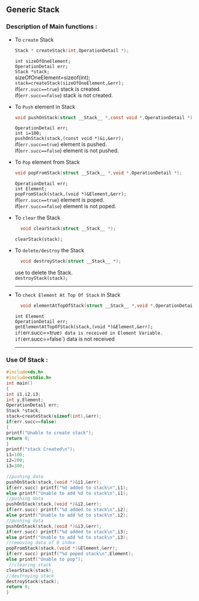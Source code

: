 ## Generic Stack   
### Description of Main functions :

* To `create` Stack
   ```c
   Stack * createStack(int,OperationDetail *);
   ```
   `int sizeOfOneElement;`  
   `OperationDetail err;`  
    `Stack *stack;`  
    sizeOfOneElement=sizeof(int);  
    `stack=createStack(sizeOfOneElement,&err);`  
    if(`err.succ==true`) stack is created.  
    if(`err.succ==false`) stack is not created.  
		

* To `Push` element in Stack
  ```c
  void pushOnStack(struct __Stack__ *,const void *,OperationDetail *);
  ```
  `OperationDetail err;`  
  `int i=100;`  
  `pushOnStack(stack,(const void *)&i,&err);`  
   if(`err.succ==true`) element is pushed.   
   if(`err.succ==false`) element is not pushed.  
    

* To `Pop` element from Stack
  ```c
  void popFromStack(struct __Stack__ *,void *,OperationDetail *);
  ```
  `OperationDetail err;`  
  `int Element;`  
  `popFromStack(stack,(void *)&Element,&err);`  
  if(`err.succ==true`) element is poped.  
  if(`err.succ==false`) element is not poped.  

* To `clear` the Stack  
  ```c
	void clearStack(struct __Stack__ *);
  ```
  `clearStack(stack);`  
* To `delete/destroy` the Stack    
  ```c
	void destroyStack(struct __Stack__ *);
  ```
  use to delete the Stack.  
  `destroyStack(stack);`  
  ***  

* To `check Element At Top Of Stack` in Stack
  ```c
	void elementAtTopOfStack(struct __Stack__ *,void *,OperationDetail *);
  ```
  `int Element`   
	`OperationDetail err;`   
  `getElementAtTopOfStack(stack,(void *)&Element,&err);   
	if(`err.succ==true`) data is received in Element Variable.  
  if(`err.succ==false`) data is not received  
  
  ***
### Use Of Stack :
  ```c
  #include<ds.h>
  #include<stdio.h>
  int main()
  {
  int i1,i2,i3;
  int y,Element;
  OperationDetail err;
  Stack *stack;
  stack=createStack(sizeof(int),&err);
  if(err.succ==false)
  {
  printf("Unable to create stack");
  return 0;
  }
  printf("stack Created\n");
  i1=100;
  i2=200;
  i3=300;

  //pushing data
  pushOnStack(stack,(void *)&i1,&err);
  if(err.succ) printf("%d added to stack\n",i1);
  else printf("Unable to add %d to stack\n",i1);
  //pushing data
  pushOnStack(stack,(void *)&i2,&err);
  if(err.succ) printf("%d added to stack\n",i2);
  else printf("Unable to add %d to stack\n",i2);
  //pushing data
  pushOnStack(stack,(void *)&i3,&err);
  if(err.succ) printf("%d added to stack\n",i3);
  else printf("Unable to add %d to stack\n",i3);
  //removing data of 0 index
  popFromStack(stack,(void *)&Element,&err);
  if(err.succ) printf("%d poped stack\n",Element);
  else printf("Unable to pop");
   //clearing stack
  clearStack(stack);
  //destroying stack
  destroyStack(stack);
  return 0;
  }
  ```
